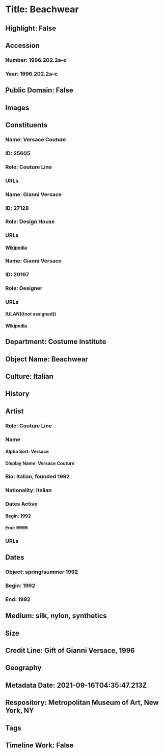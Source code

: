 # Title: Beachwear
## Highlight: False
## Accession
### Number: 1996.202.2a–c
### Year: 1996.202.2a–c
## Public Domain: False
## Images
## Constituents
### Name: Versace Couture
### ID: 25605
### Role: Couture Line
### URLs
### Name: Gianni Versace
### ID: 27128
### Role: Design House
### URLs
#### [Wikipedia](https://www.wikidata.org/wiki/Q696376)
### Name: Gianni Versace
### ID: 20197
### Role: Designer
### URLs
#### [ULAN]((not assigned))
#### [Wikipedia](https://www.wikidata.org/wiki/Q264490)
## Department: Costume Institute
## Object Name: Beachwear
## Culture: Italian
## History
## Artist
### Role: Couture Line
### Name
#### Alpha Sort: Versace
#### Display Name: Versace Couture
### Bio: Italian, founded 1992
### Nationality: Italian
### Dates Active
#### Begin: 1992
#### End: 9999
### URLs
## Dates
### Object: spring/summer 1992
### Begin: 1992
### End: 1992
## Medium: silk, nylon, synthetics
## Size
## Credit Line: Gift of Gianni Versace, 1996
## Geography
## Metadata Date: 2021-09-16T04:35:47.213Z
## Respository: Metropolitan Museum of Art, New York, NY
## Tags
## Timeline Work: False